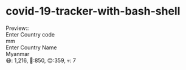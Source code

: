 # covid-19-tracker-with-bash-shell
Preview:: <br/>
Enter Country code <br/>
mm
<br/>
Enter Country Name <br/>
Myanmar
<br/>
😷: 1,216, 🤒:850, 😊:359, 💀: 7
